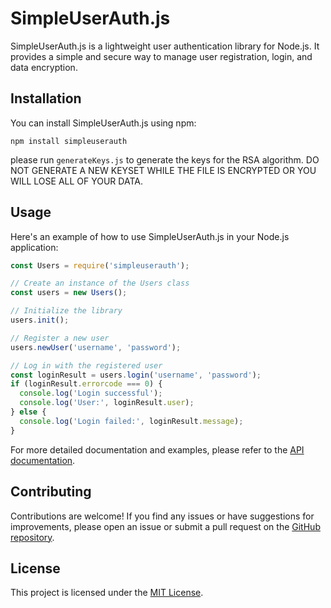 # SimpleUserAuth.js

SimpleUserAuth.js is a lightweight user authentication library for Node.js. It provides a simple and secure way to manage user registration, login, and data encryption.

## Installation

You can install SimpleUserAuth.js using npm:

``npm install simpleuserauth``

please run `generateKeys.js` to generate the keys for the RSA algorithm. DO NOT GENERATE A NEW KEYSET WHILE THE FILE IS ENCRYPTED OR YOU WILL LOSE ALL OF YOUR DATA.


## Usage

Here's an example of how to use SimpleUserAuth.js in your Node.js application:

```javascript
const Users = require('simpleuserauth');

// Create an instance of the Users class
const users = new Users();

// Initialize the library
users.init();

// Register a new user
users.newUser('username', 'password');

// Log in with the registered user
const loginResult = users.login('username', 'password');
if (loginResult.errorcode === 0) {
  console.log('Login successful');
  console.log('User:', loginResult.user);
} else {
  console.log('Login failed:', loginResult.message);
}
```

For more detailed documentation and examples, please refer to the [API documentation](https://github.com/DangerStep/SimpleUserAuth.js/wiki).

## Contributing

Contributions are welcome! If you find any issues or have suggestions for improvements, please open an issue or submit a pull request on the [GitHub repository](https://github.com/DangerStep/SimpleUserAuth.js).

## License

This project is licensed under the [MIT License](https://opensource.org/license/mit/).
